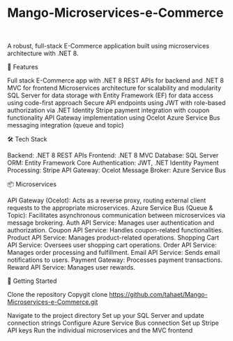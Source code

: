 # Mango-Microservices-e-Commerce
<br/>

A robust, full-stack E-Commerce application built using microservices architecture with .NET 8.


🚀 Features

Full stack E-Commerce app with .NET 8 REST APIs for backend and .NET 8 MVC for frontend
Microservices architecture for scalability and modularity
SQL Server for data storage with Entity Framework (EF) for data access using code-first approach
Secure API endpoints using JWT with role-based authorization via .NET Identity
Stripe payment integration with coupon functionality
API Gateway implementation using Ocelot
Azure Service Bus messaging integration (queue and topic)

🛠️ Tech Stack

Backend: .NET 8 REST APIs
Frontend: .NET 8 MVC
Database: SQL Server
ORM: Entity Framework Core
Authentication: JWT, .NET Identity
Payment Processing: Stripe
API Gateway: Ocelot
Message Broker: Azure Service Bus

📦 Microservices

API Gateway (Ocelot): Acts as a reverse proxy, routing external client requests to the appropriate microservices.
Azure Service Bus (Queue & Topic): Facilitates asynchronous communication between microservices via message brokering.
Auth API Service: Manages user authentication and authorization.
Coupon API Service: Handles coupon-related functionalities.
Product API Service: Manages product-related operations.
Shopping Cart API Service: Oversees user shopping cart operations.
Order API Service: Manages order processing and fulfillment.
Email API Service: Sends email notifications to users.
Payment Gateway: Processes payment transactions.
Reward API Service: Manages user rewards.


🚀 Getting Started

Clone the repository
Copygit clone https://github.com/tahaet/Mango-Microservices-e-Commerce.git

Navigate to the project directory
Set up your SQL Server and update connection strings
Configure Azure Service Bus connection
Set up Stripe API keys
Run the individual microservices and the MVC frontend
